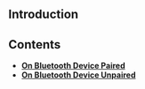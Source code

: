 ## Introduction

## Contents

* [**On Bluetooth Device Paired**](onbluetoothdevicepaired.md)
* [**On Bluetooth Device Unpaired**](onbluetoothdeviceunpaired.md)